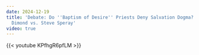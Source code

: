```yaml
---
date: 2024-12-19
title: 'Debate: Do ''Baptism of Desire'' Priests Deny Salvation Dogma? - Bro. Peter
  Dimond vs. Steve Speray'
video: true
---
```



{{< youtube KPfhgR6pfLM >}}
